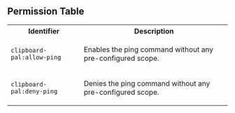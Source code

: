 
## Permission Table

<table>
<tr>
<th>Identifier</th>
<th>Description</th>
</tr>


<tr>
<td>

`clipboard-pal:allow-ping`

</td>
<td>

Enables the ping command without any pre-configured scope.

</td>
</tr>

<tr>
<td>

`clipboard-pal:deny-ping`

</td>
<td>

Denies the ping command without any pre-configured scope.

</td>
</tr>
</table>
